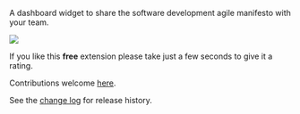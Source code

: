 [GitHubRepoPullRequestsURL]: https://github.com/GregTrevellick/AzureDevOpsAgileManifestoWidget/pulls

A dashboard widget to share the software development agile manifesto with your team.

![](Screenshot.png)

If you like this **free** extension please take just a few seconds to give it a rating.

Contributions welcome [here][GitHubRepoPullRequestsURL].

See the [change log](CHANGELOG.md) for release history.
